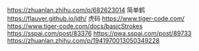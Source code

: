 
https://zhuanlan.zhihu.com/p/682623014
  简单鹤 https://flauver.github.io/jdh/
  虎码 https://www.tiger-code.com/
       https://www.tiger-code.com/docs/basicStrokes
       https://sspai.com/post/83376
       https://pwa.sspai.com/post/89733
       https://zhuanlan.zhihu.com/p/1941970013050349228
       